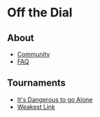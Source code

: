 # Off the Dial
## About
- [Community](community)
- [FAQ](faq)

## Tournaments
- [It's Dangerous to go Alone](idtga)
- [Weakest Link](wl)